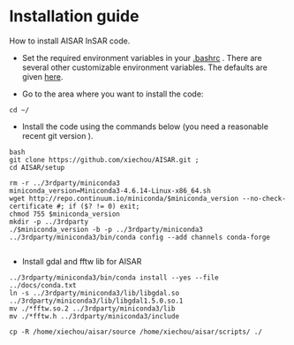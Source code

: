 # Installation guide
How to install AISAR InSAR code.

* Set the required environment variables in your [.bashrc](./bashrc_contents.md) 
. There are several other customizable environment variables. The defaults are given [here](./custom_variables.md). 

* Go to the area where you want to install the code:

```
cd ~/
```

* Install the code using the commands below (you need a reasonable recent git version ). 

```
bash
git clone https://github.com/xiechou/AISAR.git ;
cd AISAR/setup

rm -r ../3rdparty/miniconda3
miniconda_version=Miniconda3-4.6.14-Linux-x86_64.sh
wget http://repo.continuum.io/miniconda/$miniconda_version --no-check-certificate #; if ($? != 0) exit; 
chmod 755 $miniconda_version
mkdir -p ../3rdparty
./$miniconda_version -b -p ../3rdparty/miniconda3
../3rdparty/miniconda3/bin/conda config --add channels conda-forge


```

* Install gdal and fftw lib for AISAR
```
../3rdparty/miniconda3/bin/conda install --yes --file ../docs/conda.txt
ln -s ../3rdparty/miniconda3/lib/libgdal.so ../3rdparty/miniconda3/lib/libgdal1.5.0.so.1
mv ./*fftw.so.2 ../3rdparty/miniconda3/lib
mv ./*fftw.h ../3rdparty/miniconda3/include

cp -R /home/xiechou/aisar/source /home/xiechou/aisar/scripts/ ./
```